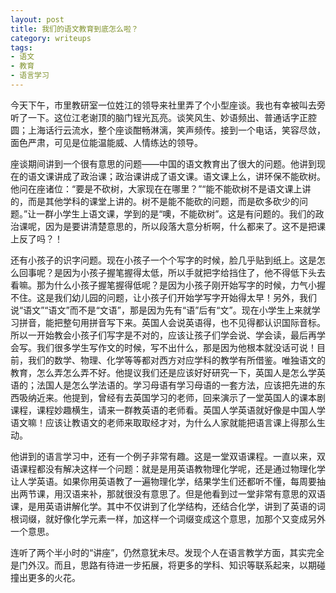 ```yaml
---
layout: post
title: 我们的语文教育到底怎么啦？
category: writeups
tags:
- 语文
- 教育
- 语言学习
---
```


今天下午，市里教研室一位姓江的领导来社里弄了个小型座谈。我也有幸被叫去旁听了一下。这位江老谢顶的脑门锃光瓦亮。谈笑风生、妙语频出、普通话字正腔圆；上海话行云流水，整个座谈酣畅淋漓，笑声频传。接到一个电话，笑容尽敛，面色严肃，可见是位能温能威、人情练达的领导。
<!--more-->

座谈期间讲到一个很有意思的问题——中国的语文教育出了很大的问题。他讲到现在的语文课讲成了政治课；政治课讲成了语文课。语文课上么，讲环保不能砍树。他问在座诸位：“要是不砍树，大家现在在哪里？”“能不能砍树不是语文课上讲的，而是其他学科的课堂上讲的。树不是能不能砍的问题，而是砍多砍少的问题。”让一群小学生上语文课，学到的是“噢，不能砍树”。这是有问题的。我们的政治课呢，因为是要讲清楚意思的，所以段落大意分析啊，什么都来了。这不是把课上反了吗？！

还有小孩子的识字问题。现在小孩子一个个写字的时候，脸几乎贴到纸上。这是怎么回事呢？是因为小孩子握笔握得太低，所以手就把字给挡住了，他不得低下头去看嘛。那为什么小孩子握笔握得低呢？是因为小孩子刚开始写字的时候，力气小握不住。这是我们幼儿园的问题，让小孩子们开始学写字开始得太早！另外，我们说“语文”“语文”而不是“文语”，那是因为先有“语”后有“文”。现在小学生上来就学习拼音，能把整句用拼音写下来。英国人会说英语得，也不见得都认识国际音标。所以一开始教会小孩子们写字是不对的，应该让孩子们学会说、学会读，最后再学会写。我们很多学生写作文的时候，写不出什么，那是因为他根本就没话可说！目前，我们的数学、物理、化学等等都对西方对应学科的教学有所借鉴。唯独语文的教育，怎么弄怎么弄不好。他提议我们还是应该好好研究一下，英国人是怎么学英语的；法国人是怎么学法语的。学习母语有学习母语的一套方法，应该把先进的东西吸纳近来。他提到，曾经有去英国学习的老师，回来演示了一堂英国人的课本剧课程，课程妙趣横生，请来一群教英语的老师看。英国人学英语就好像是中国人学语文嘛！应该让教语文的老师来取取经才对，为什么人家就能把语言课上得那么生动。

他讲到的语言学习中，还有一个例子非常有趣。这是一堂双语课程。一直以来，双语课程都没有解决这样一个问题：就是是用英语教物理化学呢，还是通过物理化学让人学英语。如果你用英语教了一遍物理化学，结果学生们还都听不懂，每周要抽出两节课，用汉语来补，那就很没有意思了。但是他看到过一堂非常有意思的双语课，是用英语讲解化学。其中不仅讲到了化学结构，还结合化学，讲到了英语的词根词缀，就好像化学元素一样，加这样一个词缀变成这个意思，加那个又变成另外一个意思。

连听了两个半小时的“讲座”，仍然意犹未尽。发现个人在语言教学方面，其实完全是门外汉。而且，思路有待进一步拓展，将更多的学科、知识等联系起来，以期碰撞出更多的火花。

